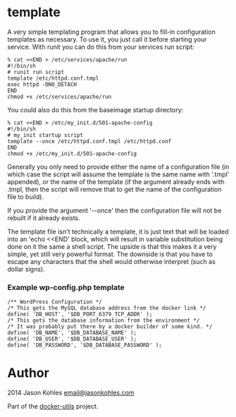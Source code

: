 template
========
A very simple templating program that allows you to fill-in configuration
templates as necessary.  To use it, you just call it before starting your
service.  With runit you can do this from your services run script:

    % cat <<END > /etc/services/apache/run
    #!/bin/sh
    # runit run script
    template /etc/httpd.conf.tmpl
    exec httpd -DNO_DETACH
    END
    chmod +x /etc/services/apache/run

You could also do this from the baseimage startup directory:

    % cat <<END > /etc/my_init.d/501-apache-config
    #!/bin/sh
    # my_init startup script
    template --once /etc/httpd.conf.tmpl /etc/httpd.conf
    END
    chmod +x /etc/my_init.d/501-apache-config

Generally you only need to provide either the name of a configuration file (in
which case the script will assume the template is the same name with '.tmpl'
appended), or the name of the template (if the argument already ends with
.tmpl, then the script will remove that to get the name of the configuration
file to build).

If you provide the argument '--once' then the configuration file will not
be rebuilt if it already exists.

The template file isn't technically a template, it is just text that will be
loaded into an 'echo <<END' block, which will result in variable substitution
being done on it the same a shell script.  The upside is that this makes it a
very simple, yet still very powerful format.  The downside is that you have to
escape any characters that the shell would otherwise interpret (such as dollar
signs).

### Example wp-config.php template ###
    /** WordPress Configuration */
    /* This gets the MySQL database address from the docker link */
    define( 'DB_HOST', '$DB_PORT_6379_TCP_ADDR' );
    /* This gets the database information from the environment */
    /* It was probably put there by a docker builder of some kind. */
    define( 'DB_NAME', '$DB_DATABASE_NAME' );
    define( 'DB_USER', '$DB_DATABASE_USER' );
    define( 'DB_PASSWORD', '$DB_DATABASE_PASSWORD' );

Author
======

2014 Jason Kohles <email@jasonkohles.com>

Part of the [docker-utils](http://github.com/jasonk/docker-utils) project.
